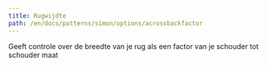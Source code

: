 ```yaml
---
title: Rugwijdte
path: /en/docs/patterns/simon/options/acrossbackfactor
---
```


Geeft controle over de breedte van je rug als een factor van je schouder tot schouder maat